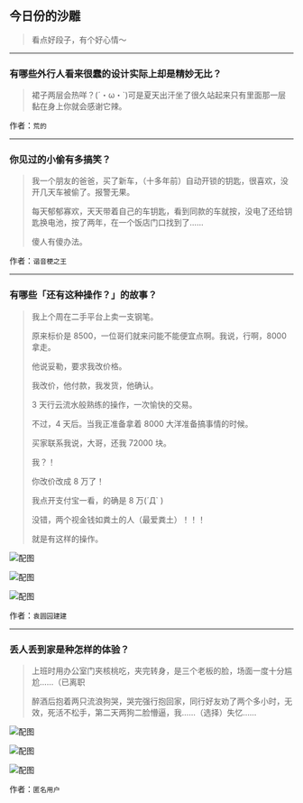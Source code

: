 ## 今日份的沙雕

> 看点好段子，有个好心情～


 
---

### 有哪些外行人看来很蠢的设计实际上却是精妙无比？

> 裙子两层会热咩？(´・ω・`)可是夏天出汗坐了很久站起来只有里面那一层黏在身上你就会感谢它辣。


作者：`荒的`

---

### 你见过的小偷有多搞笑？

> 我一个朋友的爸爸，买了新车，（十多年前）自动开锁的钥匙，很喜欢，没开几天车被偷了。报警无果。
> 
> 每天郁郁寡欢，天天带着自己的车钥匙，看到同款的车就按，没电了还给钥匙换电池，按了两年，在一个饭店门口找到了……
> 
> 傻人有傻办法。


作者：`谐音梗之王`

---

### 有哪些「还有这种操作？」的故事？

> 我上个周在二手平台上卖一支钢笔。
> 
> 原来标价是 8500，一位哥们就来问能不能便宜点啊。我说，行啊，8000 拿走。
> 
> 他说妥勒，要求我改价格。
> 
> 我改价，他付款，我发货，他确认。
> 
> 3 天行云流水般熟练的操作，一次愉快的交易。
> 
> 不过，4 天后。当我正准备拿着 8000 大洋准备搞事情的时候。
> 
> 买家联系我说，大哥，还我 72000 块。
> 
> 我？！
> 
> 你改价改成 8 万了！
> 
> 我点开支付宝一看，的确是 8 万(´Д` )
> 
> 没错，两个视金钱如粪土的人（最爱粪土）！！！
> 
> 就是有这样的操作。



![配图](http://pic2.zhimg.com/70/v2-27c41071ef6a49f12c29f3fad0a5b31d_b.jpg)



![配图](http://pic2.zhimg.com/70/v2-288cead95fb01d24495e5436256692e9_b.jpg)



![配图](http://pic3.zhimg.com/70/v2-44026c4dbeb18048070eb98ee42942ee_b.jpg)


作者：`袁圆园建建`

---

### 丢人丢到家是种怎样的体验？

> 上班时用办公室门夹核桃吃，夹完转身，是三个老板的脸，场面一度十分尴尬……（已离职
> 
> 醉酒后抱着两只流浪狗哭，哭完强行抱回家，同行好友劝了两个多小时，无效，死活不松手，第二天两狗二脸懵逼，我……（选择）失忆……



![配图](http://pic3.zhimg.com/70/v2-71356df55e07aeed679b67a85d7f374a_b.jpg)



![配图](http://pic2.zhimg.com/70/v2-d5ed909918bc8ff09e2f6536a7aead69_b.jpg)



![配图](http://pic4.zhimg.com/70/v2-243920947306e4e6d274458c33459d9f_b.jpg)


作者：`匿名用户`